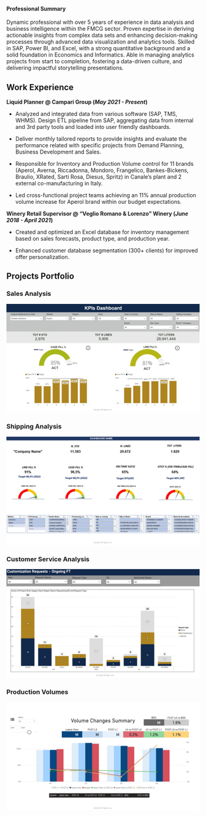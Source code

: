 #### Professional Summary
Dynamic professional with over 5 years of experience in data analysis and business intelligence within the FMCG sector. Proven expertise in deriving actionable insights from complex data sets and enhancing decision-making processes through advanced data visualization and analytics tools. Skilled in SAP, Power BI, and Excel, with a strong quantitative background and a solid foundation in Economics and Informatics. Able in managing analytics projects from start to completion, fostering a data-driven culture, and delivering impactful storytelling presentations.

## Work Experience
**Liquid Planner @ Campari Group (_May 2021 - Present_)**

- Analyzed and integrated data from various software (SAP, TMS, WHMS). Design ETL pipeline from SAP, aggregating data from internal and 3rd party tools and loaded into user friendly dashboards.

- Deliver monthly tailored reports to provide insights and evaluate the performance related with specific projects from Demand Planning, Business Development and Sales.

- Responsible for Inventory and Production Volume control for 11 brands (Aperol, Averna, Riccadonna, Mondoro, Frangelico, Bankes-Bickens, Braulio, XRated, Sarti Rosa, Diesus, Spritz) in Canale’s plant and 2 external co-manufacturing in Italy.

- Led cross-functional project teams achieving an 11% annual production volume increase for Aperol brand within our budget expectations.


**Winery Retail Supervisor @ “Veglio Romano & Lorenzo” Winery (_June 2018 - April 2021_)**

- Created and optimized an Excel database for inventory management based on sales forecasts, product type, and production year.

- Enhanced customer database segmentation (300+ clients) for improved offer personalization.

## Projects Portfolio
### Sales Analysis
![EEG Band Discovery](images/KPIs.jpg)

### Shipping Analysis
![EEG Band Discovery](images/Shipping.jpg)

### Customer Service Analysis
![EEG Band Discovery](images/Requests.jpg)

### Production Volumes
![EEG Band Discovery](images/Volumes.jpg)
